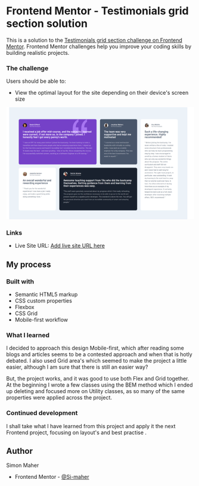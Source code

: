 # Frontend Mentor - Testimonials grid section solution

This is a solution to the [Testimonials grid section challenge on Frontend Mentor](https://www.frontendmentor.io/challenges/testimonials-grid-section-Nnw6J7Un7). Frontend Mentor challenges help you improve your coding skills by building realistic projects. 

### The challenge

Users should be able to:

- View the optimal layout for the site depending on their device's screen size

![Preview](/Testimonial-grid.PNG)

### Links

- Live Site URL: [Add live site URL here](https://your-live-site-url.com)

## My process

### Built with

- Semantic HTML5 markup
- CSS custom properties
- Flexbox
- CSS Grid
- Mobile-first workflow


### What I learned

I decided to approach this design Mobile-first, which after reading some blogs and articles seems to be a contested approach and when that is hotly debated. I also used Grid area's which seemed to make the project a little easier, although I am sure that there is still an easier way? 

But, the project works, and it was good to use both Flex and Grid together. At the beginning I wrote a few classes using the BEM method which I ended up deleting and focused more on Utility classes, as so many of the same properties were applied across the project.

### Continued development

I shall take what I have learned from this project and apply it the next Frontend project, focusing on layout's and best practise .


## Author

Simon Maher

- Frontend Mentor - [@Si-maher](https://www.frontendmentor.io/profile/yourusername)



